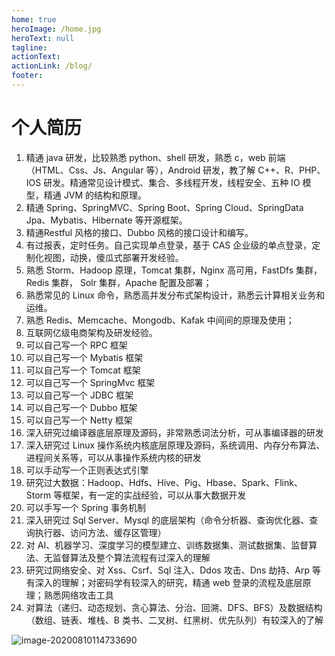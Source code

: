 ```yaml
---
home: true
heroImage: /home.jpg
heroText: null
tagline:
actionText:
actionLink: /blog/
footer:
---
```


# 个人简历

1. 精通 java 研发，比较熟悉 python、shell 研发，熟悉 c，web 前端（HTML、Css、Js、Angular 等），Android 研发，教了解 C++、R、PHP、IOS 研发。精通常见设计模式、集合、多线程开发，线程安全、五种 IO 模型，精通 JVM 的结构和原理。
2. 精通 Spring、SpringMVC、Spring Boot、Spring Cloud、SpringData Jpa、Mybatis、Hibernate 等开源框架。
3. 精通Restful 风格的接口、Dubbo 风格的接口设计和编写。
4. 有过报表，定时任务。自己实现单点登录，基于 CAS 企业级的单点登录，定制化视图，动换，傻瓜式部署开发经验。
5. 熟悉 Storm、Hadoop 原理，Tomcat 集群，Nginx 高可用，FastDfs 集群，Redis 集群， Solr 集群，Apache 配置及部署；
6. 熟悉常见的 Linux 命令，熟悉高并发分布式架构设计，熟悉云计算相关业务和运维。
7. 熟悉 Redis、Memcache、Mongodb、Kafak 中间间的原理及使用；
8. 互联网亿级电商架构及研发经验。
9. 可以自己写一个 RPC 框架
10. 可以自己写一个 Mybatis 框架
11. 可以自己写一个 Tomcat 框架
12. 可以自己写一个 SpringMvc 框架
13. 可以自己写一个 JDBC 框架
14. 可以自己写一个 Dubbo 框架
15. 可以自己写一个 Netty 框架
16. 深入研究过编译器底层原理及源码，非常熟悉词法分析，可从事编译器的研发
17. 深入研究过 Linux 操作系统内核底层原理及源码，系统调用、内存分布算法、进程间关系等，可以从事操作系统内核的研发
18. 可以手动写一个正则表达式引擎
19. 研究过大数据：Hadoop、Hdfs、Hive、Pig、Hbase、Spark、Flink、Storm 等框架，有一定的实战经验，可以从事大数据开发
20. 可以手写一个 Spring 事务机制
21. 深入研究过 Sql Server、Mysql 的底层架构（命令分析器、查询优化器、查询执行器、访问方法、缓存区管理）
22. 对 AI、机器学习、深度学习的模型建立、训练数据集、测试数据集、监督算法、无监督算法及整个算法流程有过深入的理解
23. 研究过网络安全、对 Xss、Csrf、Sql 注入、Ddos 攻击、Dns 劫持、Arp 等有深入的理解；对密码学有较深入的研究，精通 web 登录的流程及底层原理；熟悉网络攻击工具
24. 对算法（递归、动态规划、贪心算法、分治、回溯、DFS、BFS）及数据结构（数组、链表、堆栈、B 类书、二叉树、红黑树、优先队列）有较深入的了解



![image-20200810114733690](../.vuepress/public/image-20200810114733690.a79557b0.png)